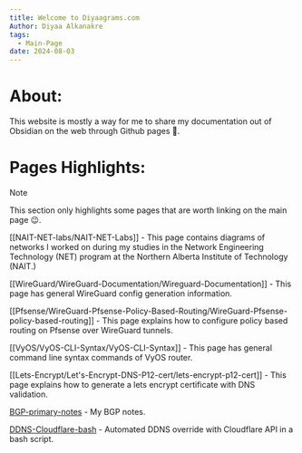 ```yaml
---
title: Welcome to Diyaagrams.com
Author: Diyaa Alkanakre
tags:
  - Main-Page
date: 2024-08-03
---
```

# About:

This website is mostly a way for me to share my documentation out of Obsidian on the web through Github pages 🙂.

# Pages Highlights:

> [!note]
> This section only highlights some pages that are worth linking on the main page 😉.

[[NAIT-NET-labs/NAIT-NET-Labs]] - This page contains diagrams of networks I worked on during my studies in the Network Engineering Technology (NET) program at the Northern Alberta Institute of Technology (NAIT.)

[[WireGuard/WireGuard-Documentation/Wireguard-Documentation]] - This page has general WireGuard config generation information.

[[Pfsense/WireGuard-Pfsense-Policy-Based-Routing/WireGuard-Pfsense-policy-based-routing]] - This page explains how to configure policy based routing on Pfsense over WireGuard tunnels.

[[VyOS/VyOS-CLI-Syntax/VyOS-CLI-Syntax]] - This page has general command line syntax commands of VyOS router.

[[Lets-Encrypt/Let's-Encrypt-DNS-P12-cert/lets-encrypt-p12-cert]] - This page explains how to generate a lets encrypt certificate with DNS validation.

[BGP-primary-notes](Routing/BGP/BGP-primary-notes/BGP-primary-notes.md) - My BGP notes.

[DDNS-Cloudflare-bash](Cloudflare/DDNS-Cloudflare-Bash-Documentation/DDNS-Cloudflare-bash.md) - Automated DDNS override with Cloudflare API in a bash script.



